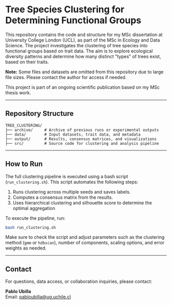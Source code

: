 # Tree Species Clustering for Determining Functional Groups

This repository contains the code and structure for my MSc dissertation at University College London (UCL), as part of the MSc in Ecology and Data Science. The project investigates the clustering of tree species into functional groups based on trait data. The aim is to explore ecological diversity patterns and determine how many distinct "types" of trees exist, based on their traits.

**Note:** Some files and datasets are omitted from this repository due to large file sizes. Please contact the author for access if needed.

This project is part of an ongoing scientific publication based on my MSc thesis work.

---

## Repository Structure

```
TREE_CLUSTERING/
├── archive/     # Archive of previous runs or experimental outputs
├── data/        # Input datasets, trait data, and metadata
├── output/      # Results, consensus matrices, and visualizations
├── src/         # Source code for clustering and analysis pipeline
```

---

## How to Run

The full clustering pipeline is executed using a bash script (`run_clustering.sh`). This script automates the following steps:

1. Runs clustering across multiple seeds and saves labels.
2. Computes a consensus matrix from the results.
3. Uses hierarchical clustering and silhouette score to determine the optimal aggregation

To execute the pipeline, run:

```bash
bash run_clustering.sh
```

Make sure to check the script and adjust parameters such as the clustering method (`gmm` or `hdbscan`), number of components, scaling options, and error weights as needed.

---

## Contact

For questions, data access, or collaboration inquiries, please contact:

**Pablo Ubilla**  
Email: pabloubilla@ug.uchile.cl
